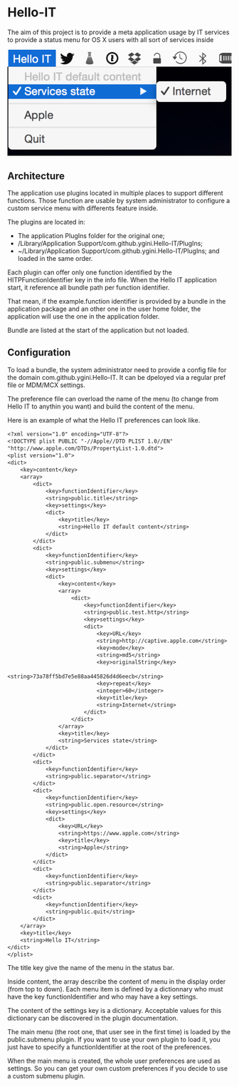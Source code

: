 # Hello-IT
The aim of this project is to provide a meta application usage by IT services to provide a status menu for OS X users with all sort of services inside

![Application Screenshot](/Docs/screenshot.png?raw=true "Hello IT")

## Architecture

The application use plugins located in multiple places to support different functions. Those function are usable by system administrator to configure a custom service menu with differents feature inside.

The plugins are located in:
* The application PlugIns folder for the original one;
* /Library/Application Support/com.github.ygini.Hello-IT/PlugIns;
* ~/Library/Application Support/com.github.ygini.Hello-IT/PlugIns;
and loaded in the same order.

Each plugin can offer only one function identified by the HITPFunctionIdentifier key in the info file. When the Hello IT application start, it reference all bundle path per function identifier.

That mean, if the example.function identifier is provided by a bundle in the application package and an other one in the user home folder, the application will use the one in the application folder.

Bundle are listed at the start of the application but not loaded.

## Configuration

To load a bundle, the system administrator need to provide a config file for the domain com.github.ygini.Hello-IT. It can be dpeloyed via a regular pref file or MDM/MCX settings.

The preference file can overload the name of the menu (to change from Hello IT to anythin you want) and build the content of the menu.

Here is an example of what the Hello IT preferences can look like.

```
<?xml version="1.0" encoding="UTF-8"?>
<!DOCTYPE plist PUBLIC "-//Apple//DTD PLIST 1.0//EN" "http://www.apple.com/DTDs/PropertyList-1.0.dtd">
<plist version="1.0">
<dict>
	<key>content</key>
	<array>
		<dict>
			<key>functionIdentifier</key>
			<string>public.title</string>
			<key>settings</key>
			<dict>
				<key>title</key>
				<string>Hello IT default content</string>
			</dict>
		</dict>
		<dict>
			<key>functionIdentifier</key>
			<string>public.submenu</string>
			<key>settings</key>
			<dict>
				<key>content</key>
				<array>
					<dict>
						<key>functionIdentifier</key>
						<string>public.test.http</string>
						<key>settings</key>
						<dict>
							<key>URL</key>
							<string>http://captive.apple.com</string>
							<key>mode</key>
							<string>md5</string>
							<key>originalString</key>
							<string>73a78ff5bd7e5e88aa445826d4d6eecb</string>
							<key>repeat</key>
							<integer>60</integer>
							<key>title</key>
							<string>Internet</string>
						</dict>
					</dict>
				</array>
				<key>title</key>
				<string>Services state</string>
			</dict>
		</dict>
		<dict>
			<key>functionIdentifier</key>
			<string>public.separator</string>
		</dict>
		<dict>
			<key>functionIdentifier</key>
			<string>public.open.resource</string>
			<key>settings</key>
			<dict>
				<key>URL</key>
				<string>https://www.apple.com</string>
				<key>title</key>
				<string>Apple</string>
			</dict>
		</dict>
		<dict>
			<key>functionIdentifier</key>
			<string>public.separator</string>
		</dict>
		<dict>
			<key>functionIdentifier</key>
			<string>public.quit</string>
		</dict>
	</array>
	<key>title</key>
	<string>Hello IT</string>
</dict>
</plist>
```

The title key give the name of the menu in the status bar.

Inside content, the array describe the content of menu in the display order (from top to down). Each menu item is defined by a dictionnary who must have the key functionIdentifier and who may have a key settings.

The content of the settings key is a dictionary. Acceptable values for this dictionary can be discovered in the plugin documentation.

The main menu (the root one, that user see in the first time) is loaded by the public.submenu plugin. If you want to use your own plugin to load it, you just have to specify a functionIdentifier at the root of the preferences.

When the main menu is created, the whole user preferences are used as settings. So you can get your own custom preferences if you decide to use a custom submenu plugin.
